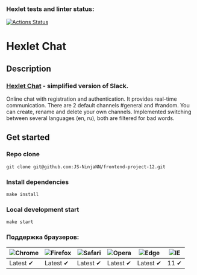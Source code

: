 ### Hexlet tests and linter status:
[![Actions Status](https://github.com/JS-NinjaNN/frontend-project-12/workflows/hexlet-check/badge.svg)](https://github.com/JS-NinjaNN/frontend-project-12/actions)

# Hexlet Chat

## Description

### [Hexlet Chat](https://frontend-project-12-production-3cf3.up.railway.app) - simplified version of Slack.
Online chat with registration and authentication. It provides real-time communication.
There are 2 default channels #general and #random. You can create, rename and delete your own channels.
Implemented switching between several languages (en, ru), both are filtered for bad words.

## Get started

### Repo clone

```
git clone git@github.com:JS-NinjaNN/frontend-project-12.git
```

### Install dependencies

```
make install
```

### Local development start

```
make start
```

### Поддержка браузеров:

![Chrome](https://raw.githubusercontent.com/alrra/browser-logos/main/src/chrome/chrome_48x48.png) | ![Firefox](https://raw.githubusercontent.com/alrra/browser-logos/main/src/firefox/firefox_48x48.png) | ![Safari](https://raw.githubusercontent.com/alrra/browser-logos/main/src/safari/safari_48x48.png) | ![Opera](https://raw.githubusercontent.com/alrra/browser-logos/main/src/opera/opera_48x48.png) | ![Edge](https://raw.githubusercontent.com/alrra/browser-logos/main/src/edge/edge_48x48.png) | ![IE](https://raw.githubusercontent.com/alrra/browser-logos/master/src/archive/internet-explorer_9-11/internet-explorer_9-11_48x48.png) |
--- | --- | --- | --- | --- | --- |
Latest ✔ | Latest ✔ | Latest ✔ | Latest ✔ | Latest ✔ | 11 ✔ |